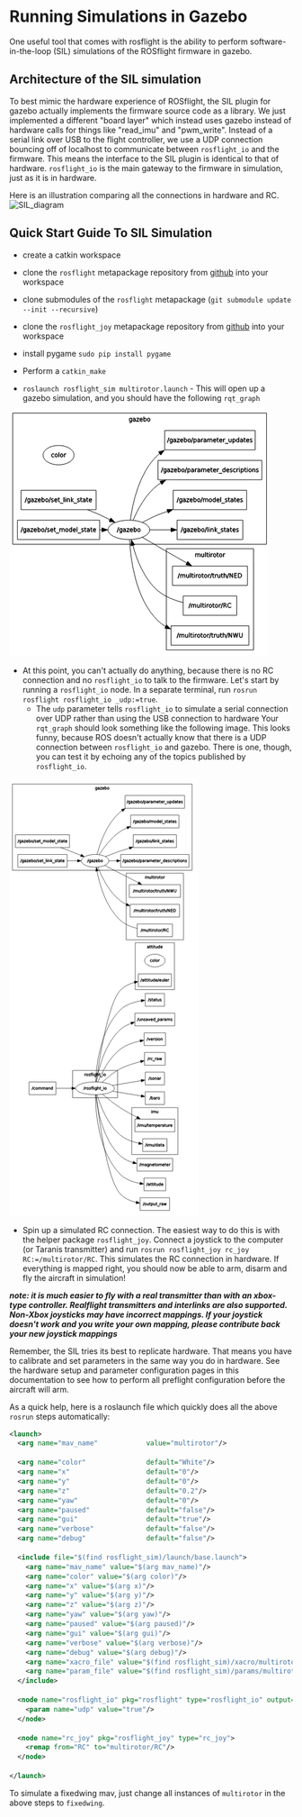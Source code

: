 # Running Simulations in Gazebo

One useful tool that comes with rosflight is the ability to perform software-in-the-loop (SIL) simulations of the ROSflight firmware in gazebo.

## Architecture of the SIL simulation

To best mimic the hardware experience of ROSflight, the SIL plugin for gazebo actually implements the firmware source code as a library.  We just implemented a different "board layer" which instead uses gazebo instead of hardware calls for things like "read_imu" and "pwm_write".  Instead of a serial link over USB to the flight controller, we use a UDP connection bouncing off of localhost to communicate between `rosflight_io` and the firmware.  This means the interface to the SIL plugin is identical to that of hardware.  `rosflight_io` is the main gateway to the firmware in simulation, just as it is in hardware.

Here is an illustration comparing all the connections in hardware and RC.
![SIL_diagram](images/sil_diagram.png)


## Quick Start Guide To SIL Simulation

* create a catkin workspace

* clone the `rosflight` metapackage repository from [github](https://github.com/rosflight/rosflight) into your workspace

* clone submodules of the `rosflight` metapackage (``` git submodule update --init --recursive ```)

* clone the `rosflight_joy` metapackage repository from [github](https://github.com/rosflight/rosflight_joy) into your workspace

* install pygame `sudo pip install pygame`

* Perform a `catkin_make`

* `roslaunch rosflight_sim multirotor.launch` - This will open up a gazebo simulation, and you should have the following `rqt_graph`

![multirotor_launch_rqt_graph](images/rqt_graph_multirotor_launch.png)

* At this point, you can't actually do anything, because there is no RC connection and no `rosflight_io` to talk to the firmware.  Let's start by running a `rosflight_io` node.  In a separate terminal, run `rosrun rosflight rosflight_io _udp:=true`.
    * The `udp` parameter tells `rosflight_io` to simulate a serial connection over UDP rather than using the USB connection to hardware
Your `rqt_graph` should look something like the following image. This looks funny, because ROS doesn't actually know that there is a UDP connection between `rosflight_io` and gazebo.  There is one, though, you can test it by echoing any of the topics published by `rosflight_io`.

![rqt_graph_multirotor_launch_with_rosflight_io](images/rqt_graph_multirotor_launch_with_rosflight_io.png)



* Spin up a simulated RC connection.   The easiest way to do this is with the helper package `rosflight_joy`.  Connect a joystick to the computer (or Taranis transmitter) and run `rosrun rosflight_joy rc_joy RC:=/multirotor/RC`.  This simulates the RC connection in hardware.  If everything is mapped right, you should now be able to arm, disarm and fly the aircraft in simulation!

*__note: it is much easier to fly with a real transmitter than with an xbox-type controller.  Realflight transmitters and interlinks are also supported.  Non-Xbox joysticks may have incorrect mappings.  If your joystick doesn't work and you write your own mapping, please contribute back your new joystick mappings__*

Remember, the SIL tries its best to replicate hardware.  That means you have to calibrate and set parameters in the same way you do in hardware.  See the hardware setup and parameter configuration pages in this documentation to see how to perform all preflight configuration before the aircraft will arm.

As a quick help, here is a roslaunch file which quickly does all the above `rosrun` steps automatically:

``` xml
<launch>
  <arg name="mav_name"            value="multirotor"/>

  <arg name="color"               default="White"/>
  <arg name="x"                   default="0"/>
  <arg name="y"                   default="0"/>
  <arg name="z"                   default="0.2"/>
  <arg name="yaw"                 default="0"/>
  <arg name="paused"              default="false"/>
  <arg name="gui"                 default="true"/>
  <arg name="verbose"             default="false"/>
  <arg name="debug"               default="false"/>

  <include file="$(find rosflight_sim)/launch/base.launch">
    <arg name="mav_name" value="$(arg mav_name)"/>
    <arg name="color" value="$(arg color)"/>
    <arg name="x" value="$(arg x)"/>
    <arg name="y" value="$(arg y)"/>
    <arg name="z" value="$(arg z)"/>
    <arg name="yaw" value="$(arg yaw)"/>
    <arg name="paused" value="$(arg paused)"/>
    <arg name="gui" value="$(arg gui)"/>
    <arg name="verbose" value="$(arg verbose)"/>
    <arg name="debug" value="$(arg debug)"/>
    <arg name="xacro_file" value="$(find rosflight_sim)/xacro/multirotor.urdf.xacro"/>
    <arg name="param_file" value="$(find rosflight_sim)/params/multirotor.yaml"/>
  </include>

  <node name="rosflight_io" pkg="rosflight" type="rosflight_io" output="screen">
    <param name="udp" value="true"/>
  </node>

  <node name="rc_joy" pkg="rosflight_joy" type="rc_joy">
    <remap from="RC" to="multirotor/RC"/>
  </node>

</launch>
```

To simulate a fixedwing mav, just change all instances of `multirotor` in the above steps to `fixedwing`.
